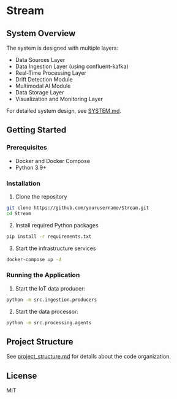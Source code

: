 # Stream


## System Overview

The system is designed with multiple layers:
- Data Sources Layer
- Data Ingestion Layer (using confluent-kafka)
- Real-Time Processing Layer
- Drift Detection Module
- Multimodal AI Module
- Data Storage Layer
- Visualization and Monitoring Layer

For detailed system design, see [SYSTEM.md](./SYSTEM.md).

## Getting Started

### Prerequisites

- Docker and Docker Compose
- Python 3.9+

### Installation

1. Clone the repository
```bash
git clone https://github.com/yourusername/Stream.git
cd Stream
```

2. Install required Python packages
```bash
pip install -r requirements.txt
```

3. Start the infrastructure services
```bash
docker-compose up -d
```

### Running the Application

1. Start the IoT data producer:
```bash
python -m src.ingestion.producers
```

2. Start the data processor:
```bash
python -m src.processing.agents
```

## Project Structure

See [project_structure.md](./project_structure.md) for details about the code organization.

## License

MIT
